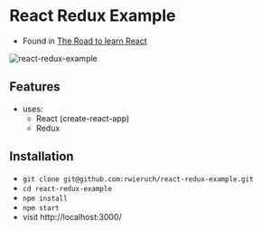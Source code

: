 # React Redux Example

* Found in [The Road to learn React](https://roadtoreact.com/)

![react-redux-example](https://user-images.githubusercontent.com/2479967/31530740-ab7ab6f0-b00c-11e7-8c6f-77e8094cb0b0.gif)

## Features

* uses:
  * React (create-react-app)
  * Redux

## Installation

* `git clone git@github.com:rwieruch/react-redux-example.git`
* `cd react-redux-example`
* `npm install`
* `npm start`
* visit http://localhost:3000/
